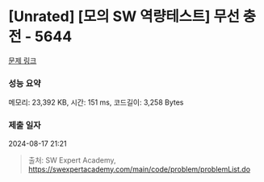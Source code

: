 # [Unrated] [모의 SW 역량테스트] 무선 충전 - 5644 

[문제 링크](https://swexpertacademy.com/main/code/problem/problemDetail.do?contestProbId=AWXRDL1aeugDFAUo) 

### 성능 요약

메모리: 23,392 KB, 시간: 151 ms, 코드길이: 3,258 Bytes

### 제출 일자

2024-08-17 21:21



> 출처: SW Expert Academy, https://swexpertacademy.com/main/code/problem/problemList.do